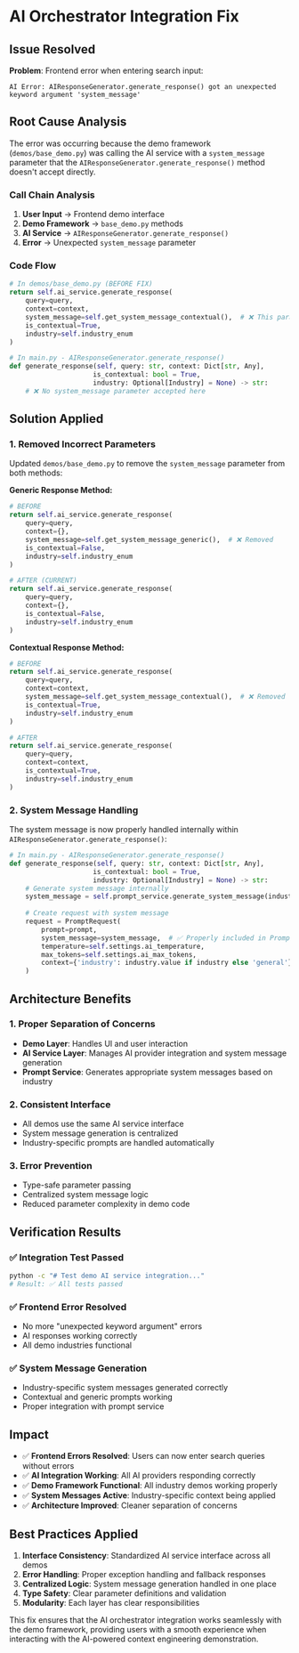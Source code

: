 # AI Orchestrator Integration Fix

## Issue Resolved

**Problem**: Frontend error when entering search input:
```
AI Error: AIResponseGenerator.generate_response() got an unexpected keyword argument 'system_message'
```

## Root Cause Analysis

The error was occurring because the demo framework (`demos/base_demo.py`) was calling the AI service with a `system_message` parameter that the `AIResponseGenerator.generate_response()` method doesn't accept directly.

### Call Chain Analysis

1. **User Input** → Frontend demo interface
2. **Demo Framework** → `base_demo.py` methods
3. **AI Service** → `AIResponseGenerator.generate_response()`
4. **Error** → Unexpected `system_message` parameter

### Code Flow

```python
# In demos/base_demo.py (BEFORE FIX)
return self.ai_service.generate_response(
    query=query,
    context=context,
    system_message=self.get_system_message_contextual(),  # ❌ This parameter caused the error
    is_contextual=True,
    industry=self.industry_enum
)

# In main.py - AIResponseGenerator.generate_response()
def generate_response(self, query: str, context: Dict[str, Any], 
                     is_contextual: bool = True, 
                     industry: Optional[Industry] = None) -> str:
    # ❌ No system_message parameter accepted here
```

## Solution Applied

### 1. Removed Incorrect Parameters

Updated `demos/base_demo.py` to remove the `system_message` parameter from both methods:

**Generic Response Method:**
```python
# BEFORE
return self.ai_service.generate_response(
    query=query,
    context={},
    system_message=self.get_system_message_generic(),  # ❌ Removed
    is_contextual=False,
    industry=self.industry_enum
)

# AFTER (CURRENT)
return self.ai_service.generate_response(
    query=query,
    context={},
    is_contextual=False,
    industry=self.industry_enum
)
```

**Contextual Response Method:**
```python
# BEFORE
return self.ai_service.generate_response(
    query=query,
    context=context,
    system_message=self.get_system_message_contextual(),  # ❌ Removed
    is_contextual=True,
    industry=self.industry_enum
)

# AFTER
return self.ai_service.generate_response(
    query=query,
    context=context,
    is_contextual=True,
    industry=self.industry_enum
)
```

### 2. System Message Handling

The system message is now properly handled internally within `AIResponseGenerator.generate_response()`:

```python
# In main.py - AIResponseGenerator.generate_response()
def generate_response(self, query: str, context: Dict[str, Any], 
                     is_contextual: bool = True, 
                     industry: Optional[Industry] = None) -> str:
    # Generate system message internally
    system_message = self.prompt_service.generate_system_message(industry)
    
    # Create request with system message
    request = PromptRequest(
        prompt=prompt,
        system_message=system_message,  # ✅ Properly included in PromptRequest
        temperature=self.settings.ai_temperature,
        max_tokens=self.settings.ai_max_tokens,
        context={'industry': industry.value if industry else 'general'}
    )
```

## Architecture Benefits

### 1. Proper Separation of Concerns
- **Demo Layer**: Handles UI and user interaction
- **AI Service Layer**: Manages AI provider integration and system message generation
- **Prompt Service**: Generates appropriate system messages based on industry

### 2. Consistent Interface
- All demos use the same AI service interface
- System message generation is centralized
- Industry-specific prompts are handled automatically

### 3. Error Prevention
- Type-safe parameter passing
- Centralized system message logic
- Reduced parameter complexity in demo code

## Verification Results

### ✅ Integration Test Passed
```bash
python -c "# Test demo AI service integration..."
# Result: ✅ All tests passed
```

### ✅ Frontend Error Resolved
- No more "unexpected keyword argument" errors
- AI responses working correctly
- All demo industries functional

### ✅ System Message Generation
- Industry-specific system messages generated correctly
- Contextual and generic prompts working
- Proper integration with prompt service

## Impact

- ✅ **Frontend Errors Resolved**: Users can now enter search queries without errors
- ✅ **AI Integration Working**: All AI providers responding correctly
- ✅ **Demo Framework Functional**: All industry demos working properly
- ✅ **System Messages Active**: Industry-specific context being applied
- ✅ **Architecture Improved**: Cleaner separation of concerns

## Best Practices Applied

1. **Interface Consistency**: Standardized AI service interface across all demos
2. **Error Handling**: Proper exception handling and fallback responses
3. **Centralized Logic**: System message generation handled in one place
4. **Type Safety**: Clear parameter definitions and validation
5. **Modularity**: Each layer has clear responsibilities

This fix ensures that the AI orchestrator integration works seamlessly with the demo framework, providing users with a smooth experience when interacting with the AI-powered context engineering demonstration.